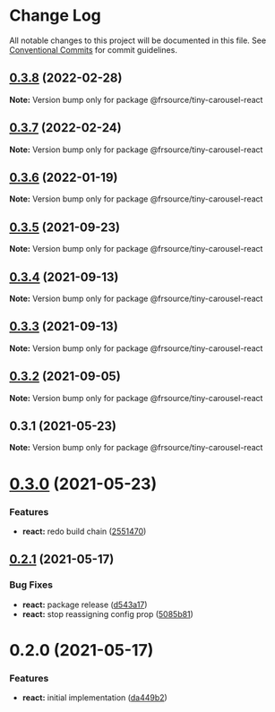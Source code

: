# Change Log

All notable changes to this project will be documented in this file.
See [Conventional Commits](https://conventionalcommits.org) for commit guidelines.

## [0.3.8](https://github.com/FRSource/tiny-carousel/compare/@frsource/tiny-carousel-react@0.3.7...@frsource/tiny-carousel-react@0.3.8) (2022-02-28)

**Note:** Version bump only for package @frsource/tiny-carousel-react





## [0.3.7](https://github.com/FRSource/tiny-carousel/compare/@frsource/tiny-carousel-react@0.3.6...@frsource/tiny-carousel-react@0.3.7) (2022-02-24)

**Note:** Version bump only for package @frsource/tiny-carousel-react





## [0.3.6](https://github.com/FRSource/tiny-carousel/compare/@frsource/tiny-carousel-react@0.3.5...@frsource/tiny-carousel-react@0.3.6) (2022-01-19)

**Note:** Version bump only for package @frsource/tiny-carousel-react





## [0.3.5](https://github.com/FRSource/tiny-carousel/compare/@frsource/tiny-carousel-react@0.3.4...@frsource/tiny-carousel-react@0.3.5) (2021-09-23)

**Note:** Version bump only for package @frsource/tiny-carousel-react





## [0.3.4](https://github.com/FRSource/tiny-carousel/compare/@frsource/tiny-carousel-react@0.3.3...@frsource/tiny-carousel-react@0.3.4) (2021-09-13)

**Note:** Version bump only for package @frsource/tiny-carousel-react





## [0.3.3](https://github.com/FRSource/tiny-carousel/compare/@frsource/tiny-carousel-react@0.3.2...@frsource/tiny-carousel-react@0.3.3) (2021-09-13)

**Note:** Version bump only for package @frsource/tiny-carousel-react





## [0.3.2](https://github.com/FRSource/tiny-carousel/compare/@frsource/tiny-carousel-react@0.3.1...@frsource/tiny-carousel-react@0.3.2) (2021-09-05)

**Note:** Version bump only for package @frsource/tiny-carousel-react





## 0.3.1 (2021-05-23)

**Note:** Version bump only for package @frsource/tiny-carousel-react





# [0.3.0](https://github.com/FRSource/tiny-carousel/compare/@frsource/tiny-carousel-react@0.2.1...@frsource/tiny-carousel-react@0.3.0) (2021-05-23)


### Features

* **react:** redo build chain ([2551470](https://github.com/FRSource/tiny-carousel/commit/25514707dafe670617a1021eb54a311d7530621c))





## [0.2.1](https://github.com/FRSource/tiny-carousel/compare/@frsource/tiny-carousel-react@0.2.0...@frsource/tiny-carousel-react@0.2.1) (2021-05-17)


### Bug Fixes

* **react:** package release ([d543a17](https://github.com/FRSource/tiny-carousel/commit/d543a1735794859a1a4f21d85cd4ac1654f5a3d8))
* **react:** stop reassigning config prop ([5085b81](https://github.com/FRSource/tiny-carousel/commit/5085b81d48c5329c7e7f86f198068247f658b1b6))





# 0.2.0 (2021-05-17)


### Features

* **react:** initial implementation ([da449b2](https://github.com/FRSource/tiny-carousel/commit/da449b28e319757b6202cfe7fa9c4c3d32cdb768))
